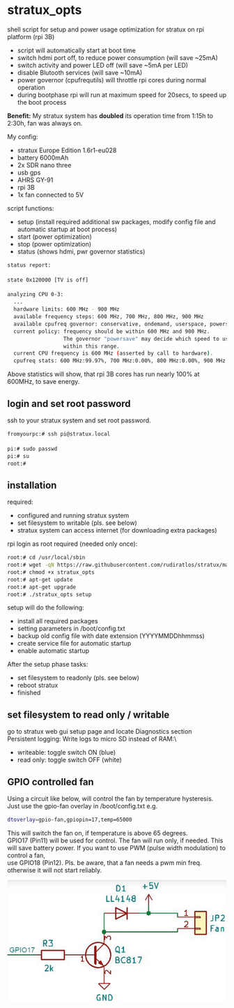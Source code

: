 # stratux_opts

shell script for setup and power usage optimization for stratux on rpi platform (rpi 3B)

- script will automatically start at boot time
- switch hdmi port off, to reduce power consumption (will save ~25mA)
- switch activity and power LED off (will save ~5mA per LED)
- disable Blutooth services (will save ~10mA)
- power governor (cpufrequtils) will throttle rpi cores during normal operation
- during bootphase rpi will run at maximum speed for 20secs, to speed up the boot process 

**Benefit:**
My stratux system has **doubled** its operation time from 1:15h to 2:30h, fan was always on.

My config:
- stratux Europe Edition 1.6r1-eu028
- battery 6000mAh
- 2x SDR nano three
- usb gps
- AHRS GY-91
- rpi 3B
- 1x fan connected to 5V 

script functions:
- setup  (install required additional sw packages, modify config file and automatic startup at boot process)
- start  (power optimization)
- stop   (power optimization)
- status (shows hdmi, pwr governor statistics)

~~~bash
status report:

state 0x120000 [TV is off]

analyzing CPU 0-3:
  ...
  hardware limits: 600 MHz - 900 MHz
  available frequency steps: 600 MHz, 700 MHz, 800 MHz, 900 MHz
  available cpufreq governor: conservative, ondemand, userspace, powersave, performance, schedutil
  current policy: frequency should be within 600 MHz and 900 MHz.
                  The governor "powersave" may decide which speed to use
                  within this range.
  current CPU frequency is 600 MHz (asserted by call to hardware).
  cpufreq stats: 600 MHz:99.97%, 700 MHz:0.00%, 800 MHz:0.00%, 900 MHz:0.03%  (2)
~~~

Above statistics will show, that rpi 3B cores has run nearly 100% at 600MHz, to save energy. 

## login and set root password

ssh to your stratux system and set root password.

~~~bash
fromyourpc:# ssh pi@stratux.local

pi:# sudo passwd
pi:# su
root:#
~~~

## installation

required:
- configured and running stratux system
- set filesystem to writable (pls. see below)
- stratux system can access internet (for downloading extra packages)

rpi login as root required (needed only once):

~~~bash
root:# cd /usr/local/sbin
root:# wget -qN https://raw.githubusercontent.com/rudiratlos/stratux/master/stratux_opts
root:# chmod +x stratux_opts
root:# apt-get update
root:# apt-get upgrade
root:# ./stratux_opts setup
~~~

setup will do the following:
- install all required packages
- setting parameters in /boot/config.txt
- backup old config file with date extension (YYYYMMDDhhmmss)
- create service file for automatic startup
- enable automatic startup

After the setup phase tasks:
- set filesystem to readonly (pls. see below)
- reboot stratux
- finished

## set filesystem to read only / writable

go to stratux web gui setup page and locate Diagnostics section\
Persistent logging: Write logs to micro SD instead of RAM:\
- writeable: toggle switch ON  (blue)
- read only: toggle switch OFF (white)

## GPIO controlled fan

Using a circuit like below, will control the fan by temperature hysteresis.\
Just use the gpio-fan overlay in /boot/config.txt e.g.
~~~bash
dtoverlay=gpio-fan,gpiopin=17,temp=65000
~~~
This will switch the fan on, if temperature is above 65 degrees.\
GPIO17 (Pin11) will be used for control.
The fan will run only, if needed. 
This will save battery power.
If you want to use PWM (pulse width modulation) to control a fan,\
use GPIO18 (Pin12). Pls. be aware, that a fan needs a pwm min freq.\
otherwise it will not start reliably. 

![schematic](./img/stratux_fan.png)
